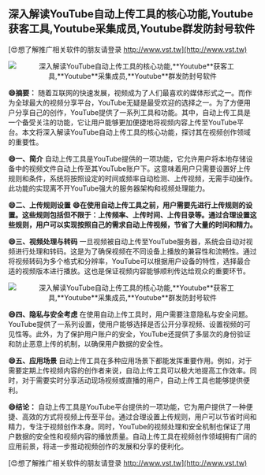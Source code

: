 ## **深入解读YouTube自动上传工具的核心功能,**Youtube**获客工具,**Youtube**采集成员,**Youtube**群发防封号软件**

[😍想了解推广相关软件的朋友请登录 http://www.vst.tw](http://www.vst.tw)

 <center><img src="https://vst.tw/MP4/tuiguang/png/0.png" alt="深入解读YouTube自动上传工具的核心功能,**Youtube**获客工具,**Youtube**采集成员,**Youtube**群发防封号软件"></center>

**😄摘要：**
随着互联网的快速发展，视频成为了人们最喜欢的媒体形式之一。而作为全球最大的视频分享平台，YouTube无疑是最受欢迎的选择之一。为了方便用户分享自己的创作，YouTube提供了一系列工具和功能。其中，自动上传工具是一个备受关注的功能，它让用户能够更加便捷地将视频内容上传至YouTube平台。本文将深入解读YouTube自动上传工具的核心功能，探讨其在视频创作领域的重要性。

**😄一、简介**
自动上传工具是YouTube提供的一项功能，它允许用户将本地存储设备中的视频文件自动上传至其YouTube账户下。这意味着用户只需要设置好上传规则和条件，系统将按照设定的时间或频率自动检测、上传视频，无需手动操作。此功能的实现离不开YouTube强大的服务器架构和视频处理能力。

**😄二、上传规则设置**
**😄在使用自动上传工具之前，用户需要先进行上传规则的设置。这些规则包括但不限于：上传频率、上传时间、上传目录等。通过合理设置这些规则，用户可以实现按照自己的需求自动上传视频，节省了大量的时间和精力。**

**😄三、视频处理与转码**
一旦视频被自动上传至YouTube服务器，系统会自动对视频进行处理和转码。这是为了确保视频在不同设备上播放的兼容性和流畅性。通过将视频转码为多个格式和分辨率，YouTube可以根据用户设备的特性，选择最合适的视频版本进行播放。这也是保证视频内容能够顺利传达给观众的重要环节。

 <center><img src="https://vst.tw/MP4/tuiguang/png/4.png" alt="深入解读YouTube自动上传工具的核心功能,**Youtube**获客工具,**Youtube**采集成员,**Youtube**群发防封号软件"></center>

**😄四、隐私与安全考虑**
在使用自动上传工具时，用户需要注意隐私与安全问题。YouTube提供了一系列设置，使用户能够选择是否公开分享视频、设置视频的可见性等。此外，为了保护用户账户的安全，YouTube还提供了多层次的身份验证和防止恶意上传的机制，以确保用户数据的安全性。

**😄五、应用场景**
自动上传工具在多种应用场景下都能发挥重要作用。例如，对于需要定期上传视频内容的创作者来说，自动上传工具可以极大地提高工作效率。同时，对于需要实时分享活动现场视频或直播的用户，自动上传工具也能够提供便利。

**😄结论：**
自动上传工具是YouTube平台提供的一项功能，它为用户提供了一种便捷、高效的方式将视频上传至平台。通过合理设置上传规则，用户可以节省时间和精力，专注于视频创作本身。同时，YouTube的视频处理和安全机制也保证了用户数据的安全性和视频内容的播放质量。自动上传工具在视频创作领域拥有广阔的应用前景，将进一步推动视频创作的发展和分享的便利化。

[😍想了解推广相关软件的朋友请登录 http://www.vst.tw](http://www.vst.tw)



